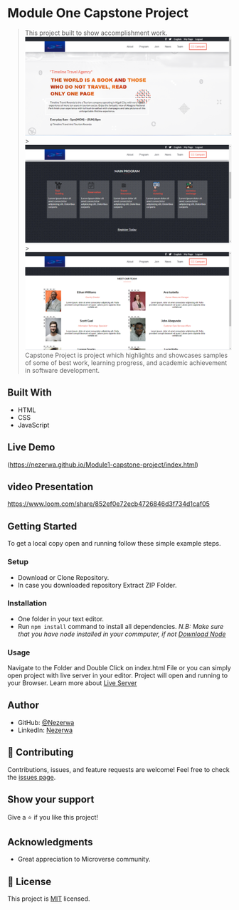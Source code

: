 # Module One Capstone Project

> This project built to show accomplishment work.
> ![screenshot](images/timeline.png) > ![screenshot](images/timeline2.png) > ![screenshot](images/timeline3.png)
> Capstone Project is project which highlights and showcases samples of some of best work, learning progress, and academic achievement in software development.

## Built With

- HTML
- CSS
- JavaScript

## Live Demo

(https://nezerwa.github.io/Module1-capstone-project/index.html)

## video Presentation
https://www.loom.com/share/852ef0e72ecb4726846d3f734d1caf05
## Getting Started

To get a local copy open and running follow these simple example steps.

### Setup

- Download or Clone Repository.
- In case you downloaded repository Extract ZIP Folder.

### Installation

- One folder in your text editor.
- Run `npm install` command to install all dependencies.
  _N.B: Make sure that you have node installed in your commputer, if not [Download Node](https://nodejs.org/en/)_

### Usage

Navigate to the Folder and Double Click on index.html File or you can simply open project with live server in your editor.
Project will open and running to your Browser.
Learn more about [Live Server](https://marketplace.visualstudio.com/items?itemName=ritwickdey.LiveServer#:~:text=Shortcuts%20to%20Start%2FStop%20Server&text=Open%20a%20HTML%20file%20and,on%20Open%20with%20Live%20Server%20.&text=Open%20the%20Command%20Pallete%20by,Server%20to%20stop%20a%20server)

## Author

- GitHub: [@Nezerwa](https://github.com/Nezerwa)
- LinkedIn: [Nezerwa](https://www.linkedin.com/in/Nezerwa)

## :handshake: Contributing

Contributions, issues, and feature requests are welcome!
Feel free to check the [issues page](../../issues/).

## Show your support

Give a :star:️ if you like this project!

## Acknowledgments

- Great appreciation to Microverse community.

## :memo: License

This project is [MIT](./MIT.md) licensed.
